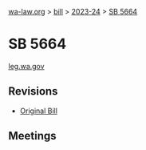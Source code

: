 [wa-law.org](/) > [bill](/bill/) > [2023-24](/bill/2023-24/) > [SB 5664](/bill/2023-24/sb/5664/)

# SB 5664
[leg.wa.gov](https://app.leg.wa.gov/billsummary?BillNumber=5664&Year=2023&Initiative=false)

## Revisions
* [Original Bill](1/)

## Meetings